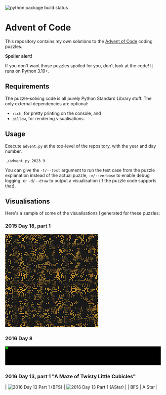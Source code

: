 ![python package build status](https://github.com/direvus/adventofcode/actions/workflows/python-package.yml/badge.svg)

# Advent of Code

This repository contains my own solutions to the [Advent of
Code](https://adventofcode.com/) coding puzzles.

**Spoiler alert!**

If you don't want those puzzles spoiled for you, don't look at the code!
It runs on Python 3.10+.

## Requirements

The puzzle-solving code is all purely Python Standard Library stuff. The only
external dependencies are optional:

- `rich`, for pretty printing on the console, and
- `pillow`, for rendering visualisations.

## Usage

Execute `advent.py` at the top-level of the repository, with the year and day
number.

```
./advent.py 2023 9
```

You can give the `-t/--test` argument to run the test case from the puzzle
explanation instead of the actual puzzle, `-v/--verbose` to enable debug
logging, or `-d/--draw` to output a visualisation (if the puzzle code supports
that).

## Visualisations

Here's a sample of some of the visualisations I generated for these puzzles:

### 2015 Day 18, part 1

![2015 Day 18 Part 1](vis/y2015d18p1.gif)

### 2016 Day 8

![2016 Day 8](vis/y2016d08.gif)

### 2016 Day 13, part 1 "A Maze of Twisty Little Cubicles"

| ![2016 Day 13 Part 1 (BFS)](vis/y2015d18p1_bfs.gif) | ![2016 Day 13 Part 1 (AStar)](vis/y2015d18p1_astar.gif) | 
| BFS | A Star |
